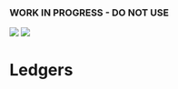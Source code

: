 ### WORK IN PROGRESS - DO NOT USE ###

[travis-url]:   https://travis-ci.com/JuliaFinance/Ledgers.jl
[travis-img]:   https://travis-ci.com/JuliaFinance/Ledgers.jl.svg

[codecov-url]:  https://codecov.io/gh/JuliaFinance/Ledgers.jl
[codecov-img]:  https://codecov.io/gh/JuliaFinance/Ledgers.jl/branch/main/graph/badge.svg

[![][travis-img]][travis-url] [![][codecov-img]][codecov-url]

# Ledgers
